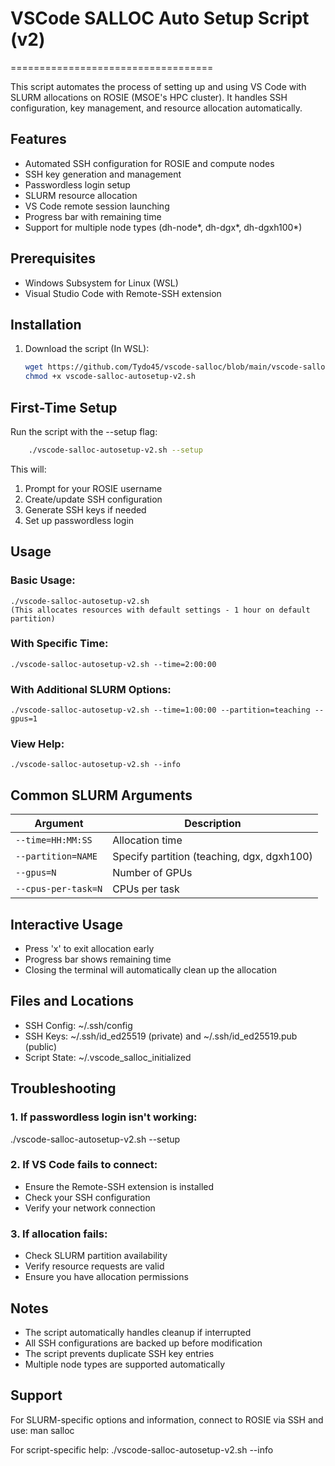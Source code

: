 # VSCode SALLOC Auto Setup Script (v2)
===================================

This script automates the process of setting up and using VS Code with SLURM 
allocations on ROSIE (MSOE's HPC cluster). It handles SSH configuration, key 
management, and resource allocation automatically.

## Features
* Automated SSH configuration for ROSIE and compute nodes
* SSH key generation and management
* Passwordless login setup
* SLURM resource allocation
* VS Code remote session launching
* Progress bar with remaining time
* Support for multiple node types (dh-node*, dh-dgx*, dh-dgxh100*)

## Prerequisites
* Windows Subsystem for Linux (WSL)
* Visual Studio Code with Remote-SSH extension

## Installation
1. Download the script (In WSL):
   ```bash
   wget https://github.com/Tydo45/vscode-salloc/blob/main/vscode-salloc-autosetup-v2.sh
   chmod +x vscode-salloc-autosetup-v2.sh
   ```

## First-Time Setup
Run the script with the --setup flag:
```bash
    ./vscode-salloc-autosetup-v2.sh --setup
```
This will:
1. Prompt for your ROSIE username
2. Create/update SSH configuration
3. Generate SSH keys if needed
4. Set up passwordless login

## Usage

### Basic Usage:
    ./vscode-salloc-autosetup-v2.sh
    (This allocates resources with default settings - 1 hour on default partition)

### With Specific Time:
    ./vscode-salloc-autosetup-v2.sh --time=2:00:00

### With Additional SLURM Options:
    ./vscode-salloc-autosetup-v2.sh --time=1:00:00 --partition=teaching --gpus=1

### View Help:
    ./vscode-salloc-autosetup-v2.sh --info

## Common SLURM Arguments
| Argument | Description |
|----------|-------------|
| `--time=HH:MM:SS` | Allocation time |
| `--partition=NAME` | Specify partition (teaching, dgx, dgxh100) |
| `--gpus=N` | Number of GPUs |
| `--cpus-per-task=N` | CPUs per task |

## Interactive Usage
* Press 'x' to exit allocation early
* Progress bar shows remaining time
* Closing the terminal will automatically clean up the allocation

## Files and Locations
* SSH Config: ~/.ssh/config
* SSH Keys: ~/.ssh/id_ed25519 (private) and ~/.ssh/id_ed25519.pub (public)
* Script State: ~/.vscode_salloc_initialized

## Troubleshooting

### 1. If passwordless login isn't working:
   ./vscode-salloc-autosetup-v2.sh --setup

### 2. If VS Code fails to connect:
   - Ensure the Remote-SSH extension is installed
   - Check your SSH configuration
   - Verify your network connection

### 3. If allocation fails:
   - Check SLURM partition availability
   - Verify resource requests are valid
   - Ensure you have allocation permissions

## Notes
* The script automatically handles cleanup if interrupted
* All SSH configurations are backed up before modification
* The script prevents duplicate SSH key entries
* Multiple node types are supported automatically

## Support
For SLURM-specific options and information, connect to ROSIE via SSH and use:
    man salloc

For script-specific help:
    ./vscode-salloc-autosetup-v2.sh --info 
